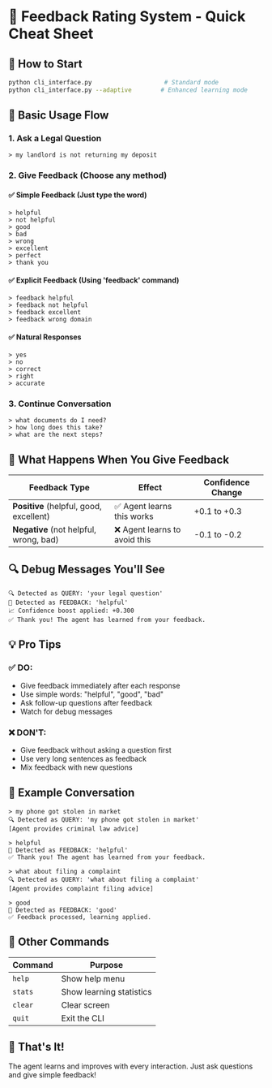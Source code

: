 # 💬 Feedback Rating System - Quick Cheat Sheet

## 🚀 How to Start
```bash
python cli_interface.py                    # Standard mode
python cli_interface.py --adaptive        # Enhanced learning mode
```

## 📝 Basic Usage Flow

### 1. Ask a Legal Question
```
> my landlord is not returning my deposit
```

### 2. Give Feedback (Choose any method)

#### ✅ Simple Feedback (Just type the word)
```
> helpful
> not helpful
> good
> bad
> wrong
> excellent
> perfect
> thank you
```

#### ✅ Explicit Feedback (Using 'feedback' command)
```
> feedback helpful
> feedback not helpful
> feedback excellent
> feedback wrong domain
```

#### ✅ Natural Responses
```
> yes
> no
> correct
> right
> accurate
```

### 3. Continue Conversation
```
> what documents do I need?
> how long does this take?
> what are the next steps?
```

## 🧠 What Happens When You Give Feedback

| Feedback Type | Effect | Confidence Change |
|---------------|--------|-------------------|
| **Positive** (helpful, good, excellent) | ✅ Agent learns this works | +0.1 to +0.3 |
| **Negative** (not helpful, wrong, bad) | ❌ Agent learns to avoid this | -0.1 to -0.2 |

## 🔍 Debug Messages You'll See

```
🔍 Detected as QUERY: 'your legal question'
🧠 Detected as FEEDBACK: 'helpful'
📈 Confidence boost applied: +0.300
✅ Thank you! The agent has learned from your feedback.
```

## 💡 Pro Tips

### ✅ DO:
- Give feedback immediately after each response
- Use simple words: "helpful", "good", "bad"
- Ask follow-up questions after feedback
- Watch for debug messages

### ❌ DON'T:
- Give feedback without asking a question first
- Use very long sentences as feedback
- Mix feedback with new questions

## 🎯 Example Conversation

```
> my phone got stolen in market
🔍 Detected as QUERY: 'my phone got stolen in market'
[Agent provides criminal law advice]

> helpful
🧠 Detected as FEEDBACK: 'helpful'
✅ Thank you! The agent has learned from your feedback.

> what about filing a complaint
🔍 Detected as QUERY: 'what about filing a complaint'
[Agent provides complaint filing advice]

> good
🧠 Detected as FEEDBACK: 'good'
✅ Feedback processed, learning applied.
```

## 🔧 Other Commands

| Command | Purpose |
|---------|---------|
| `help` | Show help menu |
| `stats` | Show learning statistics |
| `clear` | Clear screen |
| `quit` | Exit the CLI |

## 🎉 That's It!

The agent learns and improves with every interaction. Just ask questions and give simple feedback!

